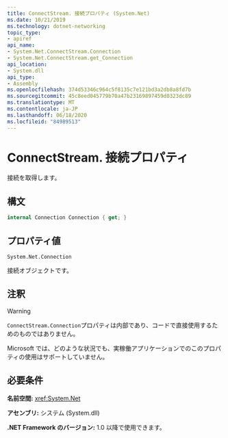 ```yaml
---
title: ConnectStream. 接続プロパティ (System.Net)
ms.date: 10/21/2019
ms.technology: dotnet-networking
topic_type:
- apiref
api_name:
- System.Net.ConnectStream.Connection
- System.Net.ConnectStream.get_Connection
api_location:
- System.dll
api_type:
- Assembly
ms.openlocfilehash: 374d53346c964c5f8135c7e121bd3a2db8a8fd7b
ms.sourcegitcommit: 45c8eed045779b70a47b23169897459d0323dc89
ms.translationtype: MT
ms.contentlocale: ja-JP
ms.lasthandoff: 06/18/2020
ms.locfileid: "84989513"
---
```

# <a name="connectstreamconnection-property"></a>ConnectStream. 接続プロパティ

接続を取得します。

## <a name="syntax"></a>構文

```csharp
internal Connection Connection { get; }
```

## <a name="property-value"></a>プロパティ値

`System.Net.Connection`

接続オブジェクトです。

## <a name="remarks"></a>注釈

> [!WARNING]
> `ConnectStream.Connection`プロパティは内部であり、コードで直接使用するためのものではありません。
>
> Microsoft では、どのような状況でも、実稼働アプリケーションでのこのプロパティの使用はサポートしていません。

## <a name="requirements"></a>必要条件

**名前空間:** <xref:System.Net>

**アセンブリ:** システム (System.dll)

**.NET Framework のバージョン:** 1.0 以降で使用できます。
